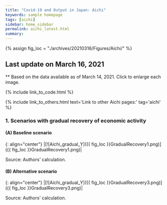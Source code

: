 ```yaml
---
title: "Covid-19 and Output in Japan: Aichi"
keywords: sample homepage
tags: [aichi]
sidebar: home_sidebar
permalink: aichi_latest.html
summary:
---
```


{% assign fig_loc = "./archives/20210316/Figures/Aichi/" %}

## Last update on March 16, 2021
** Based on the data available as of March 14, 2021. Click to enlarge each image.

{% include link_to_code.html %}

{% include link_to_others.html text='Link to other Aichi pages:' tag='aichi' %}

### 1. Scenarios with gradual recovery of economic activity

#### (A) Baseline scenario

{: align="center"}
|[![Aichi_gradual_Y]({{ fig_loc }}GradualRecovery1.png)]({{ fig_loc }}GradualRecovery1.png)|

Source: Authors’ calculation.

#### (B) Alternative scenario

{: align="center"}
|[![Aichi_gradual_Y]({{ fig_loc }}GradualRecovery3.png)]({{ fig_loc }}GradualRecovery3.png)|

Source: Authors’ calculation.
